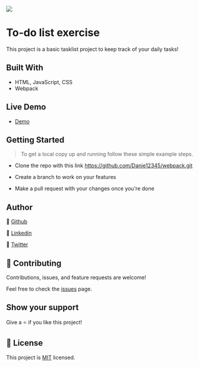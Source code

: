 ![](https://img.shields.io/badge/Microverse-blueviolet)

# To-do list exercise

This project is a basic tasklist project to keep track of your daily tasks!

## Built With

- HTML, JavaScript, CSS
- Webpack

## Live Demo

- [Demo](https://danie12345.github.io/todo-list/dist/)

## Getting Started

> To get a local copy up and running follow these simple example steps.

- Clone the repo with this link https://github.com/Danie12345/webpack.git

- Create a branch to work on your features

- Make a pull request with your changes once you're done

## Author

👤 [Github](https://github.com/Danie12345)

👤 [Linkedin](https://www.linkedin.com/in/daniel-malo-75218a192/)

👤 [Twitter](https://twitter.com/DanielMalo_v4)

## 🤝 Contributing

Contributions, issues, and feature requests are welcome!

Feel free to check the [issues](https://github.com/Danie12345/todo-list/issues) page.

## Show your support

Give a ⭐️ if you like this project!

## 📝 License

This project is [MIT](https://github.com/git/git-scm.com/blob/main/MIT-LICENSE.txt) licensed.
